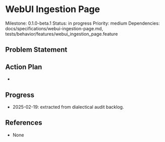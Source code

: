 # WebUI Ingestion Page
Milestone: 0.1.0-beta.1
Status: in progress
Priority: medium
Dependencies: docs/specifications/webui-ingestion-page.md, tests/behavior/features/webui_ingestion_page.feature

## Problem Statement
<description>


## Action Plan
- <tasks>

## Progress
- 2025-02-19: extracted from dialectical audit backlog.

## References
- None
